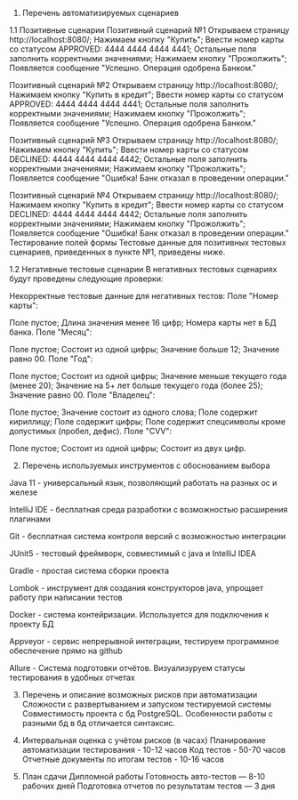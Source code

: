 1. Перечень автоматизируемых сценариев

1.1 Позитивные сценарии
Позитивный сценарий №1
Открываем страницу http://localhost:8080/;
Нажимаем кнопку "Купить";
Ввести номер карты со статусом APPROVED: 4444 4444 4444 4441;
Остальные поля заполнить корректными значениями;
Нажимаем кнопку "Прожолжить";
Появляется сообщение "Успешно. Операция одобрена Банком."

Позитивный сценарий №2
Открываем страницу http://localhost:8080/;
Нажимаем кнопку "Купить в кредит";
Ввести номер карты со статусом APPROVED: 4444 4444 4444 4441;
Остальные поля заполнить корректными значениями;
Нажимаем кнопку "Прожолжить";
Появляется сообщение "Успешно. Операция одобрена Банком."

Позитивный сценарий №3
Открываем страницу http://localhost:8080/;
Нажимаем кнопку "Купить";
Ввести номер карты со статусом DECLINED: 4444 4444 4444 4442;
Остальные поля заполнить корректными значениями;
Нажимаем кнопку "Прожолжить";
Появляется сообщение "Ошибка! Банк отказал в проведении операции."

Позитивный сценарий №4
Открываем страницу http://localhost:8080/;
Нажимаем кнопку "Купить в кредит";
Ввести номер карты со статусом DECLINED: 4444 4444 4444 4442;
Остальные поля заполнить корректными значениями;
Нажимаем кнопку "Прожолжить";
Появляется сообщение "Ошибка! Банк отказал в проведении операции."
Тестирование полей формы
Тестовые данные для позитивных тестовых сценариев, приведенных в пункте №1, приведены ниже.

1.2 Негативные тестовые сценарии
В негативных тестовых сценариях будут проведены следующие проверки:

Некорректные тестовые данные для негативных тестов:
Поле "Номер карты":

Поле пустое;
Длина значения менее 16 цифр;
Номера карты нет в БД банка.
Поле "Месяц":

Поле пустое;
Состоит из одной цифры;
Значение больше 12;
Значение равно 00.
Поле "Год":

Поле пустое;
Состоит из одной цифры;
Значение меньше текущего года (менее 20);
Значение на 5+ лет больше текущего года (более 25);
Значение равно 00.
Поле "Владелец":

Поле пустое;
Значение состоит из одного слова;
Поле содержит кириллицу;
Поле содержит цифры;
Поле содержит спецсимволы кроме допустимых (пробел, дефис).
Поле "CVV":

Поле пустое;
Состоит из одной цифры;
Состоит из двух цифр.


2. Перечень используемых инструментов с обоснованием выбора

Java 11 - универсальный язык, позволяющий работать на разных ос и железе

IntelliJ IDE - бесплатная среда разработки с возможностью расширения плагинами

Git - бесплатная система контроля версий с возможностью интеграции 

JUnit5 - тестовый фреймворк, совместимый с java и IntelliJ IDEA

Gradle - простая система сборки проекта

Lombok - инструмент для создания конструкторов java, упрощает работу при написании тестов

Docker - система контейризации. Используется для подключения к проекту БД

Appveyor - сервис непрерывной интеграции, тестируем программное обеспечение прямо на github

Allure - Система подготовки отчётов. Визуализуруем статусы тестирования в удобных отчетах



3. Перечень и описание возможных рисков при автоматизации
Сложности с развертыванием и запуском тестируемой системы
Совместимость проекта с бд PostgreSQL. Особенности работы с разными бд в бд отличается синтаксис.

4. Интервальная оценка с учётом рисков (в часах)
Планирование автоматизации тестирования - 10-12 часов
Код тестов - 50-70 часов
Отчетные документы по итогам тестов - 10-16 часов


5. План сдачи Дипломной работы
Готовность авто-тестов — 8-10 рабочих дней
Подготовка отчетов по результатам тестов — 3 дня